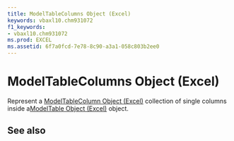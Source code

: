 ```yaml
---
title: ModelTableColumns Object (Excel)
keywords: vbaxl10.chm931072
f1_keywords:
- vbaxl10.chm931072
ms.prod: EXCEL
ms.assetid: 6f7a0fcd-7e78-8c90-a3a1-058c803b2ee0
---
```



# ModelTableColumns Object (Excel)

Represent a [ModelTableColumn Object (Excel)](modeltablecolumn-object-excel.md) collection of single columns inside a[ModelTable Object (Excel)](modeltable-object-excel.md) object.


## See also



